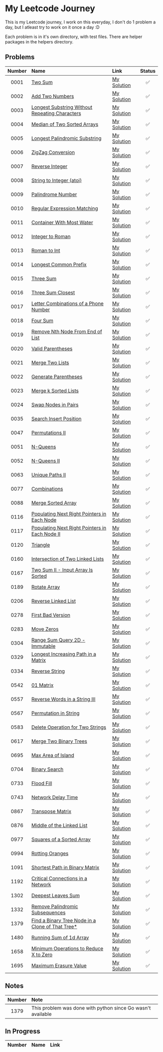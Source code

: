 # My Leetcode Journey
This is my Leetcode journey, I work on this everyday, I don't do 1 problem a day, but I atleast try to work on it once a day :D

Each problem is in it's own directory, with test files. There are helper packages in the helpers directory.

## Problems

| Number | Name | Link | Status |
| :---: | :--- | :--- | :---: |
| 0001 | [Two Sum](https://leetcode.com/problems/two-sum) | [My Solution](./problem0001) | ✅ |
| 0002 | [Add Two Numbers](https://leetcode.com/problems/add-two-numbers) | [My Solution](./problem0002) | ✅ |
| 0003 | [Longest Substring Without Repeating Characters](https://leetcode.com/problems/longest-substring-without-repeating-characters) | [My Solution](./problem0003) | ✅ |
| 0004 |[Median of Two Sorted Arrays](https://leetcode.com/problems/median-of-two-sorted-arrays) | [My Solution](./problem0004) | ✅ |
| 0005 | [Longest Palindromic Substring](https://leetcode.com/problems/longest-palindromic-substring) | [My Solution](./problem0005) | ✅ |
| 0006 | [ZigZag Conversion](https://leetcode.com/problems/zigzag-conversion) | [My Solution](./problem0006) | ✅ |
| 0007 | [Reverse Integer](https://leetcode.com/problems/reverse-integer) | [My Solution](./problem0007) | ✅ |
| 0008 | [String to Integer (atoi)](https://leetcode.com/problems/string-to-integer-atoi) | [My Solution](./problem0008) | ✅ |
| 0009 | [Palindrome Number](https://leetcode.com/problems/palindrome-number) | [My Solution](./problem0009) | ✅ |
| 0010 | [Regular Expression Matching](https://leetcode.com/problems/regular-expression-matching) | [My Solution](./problem0010) | ✅ |
| 0011 | [Container With Most Water](https://leetcode.com/problems/container-with-most-water) | [My Solution](./problem0011) | ✅ |
| 0012 | [Integer to Roman](https://leetcode.com/problems/integer-to-roman) | [My Solution](./problem0012) | ✅ |
| 0013 | [Roman to Int](https://leetcode.com/problems/roman-to-integer) | [My Solution](./problem0013) | ✅ |
| 0014 | [Longest Common Prefix](https://leetcode.com/problems/longest-common-prefix) | [My Solution](./problem0014) | ✅ |
| 0015 | [Three Sum](https://leetcode.com/problems/3sum) | [My Solution](./problem0015) | ✅ |
| 0016 | [Three Sum Closest](https://leetcode.com/problems/3sum-closest) | [My Solution](./problem0016) | ✅ |
| 0017 | [Letter Combinations of a Phone Number](https://leetcode.com/problems/letter-combinations-of-a-phone-number) | [My Solution](./problem0017) | ✅ |
| 0018 | [Four Sum](https://leetcode.com/problems/4sum) | [My Solution](./problem0018) | ✅ |
| 0019 | [Remove Nth Node From End of List](https://leetcode.com/problems/remove-nth-node-from-end-of-list) | [My Solution](./problem0019) | ✅ |
| 0020 | [Valid Parentheses](https://leetcode.com/problems/valid-parentheses) | [My Solution](./problem0020) | ✅ |
| 0021 | [Merge Two Lists](https://leetcode.com/problems/merge-two-sorted-lists) | [My Solution](./problem0021) | ✅ |
| 0022 | [Generate Parentheses](https://leetcode.com/problems/generate-parentheses) | [My Solution](./problem0022) | ✅ |
| 0023 | [Merge k Sorted Lists](https://leetcode.com/problems/merge-k-sorted-lists) | [My Solution](./problem0023) | ✅ |
| 0024 | [Swap Nodes in Pairs](https://leetcode.com/problems/swap-nodes-in-pairs) | [My Solution](./problem0024) | ✅ |
| 0035 | [Search Insert Position](https://leetcode.com/problems/search-insert-position) | [My Solution](./problem0035) | ✅ |
| 0047 | [Permutations II](https://leetcode.com/problems/permutations-ii) | [My Solution](./problem0047) | ✅ |
| 0051 | [N-Queens](https://leetcode.com/problems/n-queens) | [My Solution](./problem0051) | ✅ |
| 0052 | [N-Queens II](https://leetcode.com/problems/n-queens-ii) | [My Solution](./problem0052) | ✅ |
| 0063 | [Unique Paths II](https://leetcode.com/problems/unique-paths-ii) | [My Solution](./problem0063) | ✅ |
| 0077 | [Combinations](https://leetcode.com/problems/combinations) | [My Solution](./problem0077) | ✅ |
| 0088 | [Merge Sorted Array](https://leetcode.com/problems/merge-sorted-array) | [My Solution](./problem0088) | ✅ |
| 0116 | [Populating Next Right Pointers in Each Node](https://leetcode.com/problems/populating-next-right-pointers-in-each-node) | [My Solution](./problem0116) | ✅ |
| 0117 | [Populating Next Right Pointers in Each Node II](https://leetcode.com/problems/populating-next-right-pointers-in-each-node-ii) | [My Solution](./problem0117) | ✅ |
| 0120 | [Triangle](https://leetcode.com/problems/triangle) | [My Solution](./problem0120) | ✅ |
| 0160 | [Intersection of Two Linked Lists](https://leetcode.com/problems/intersection-of-two-linked-lists) | [My Solution](./problem0160) | ✅ |
| 0167 | [Two Sum II - Input Array Is Sorted](https://leetcode.com/problems/two-sum-ii-input-array-is-sorted) | [My Solution](./problem0167) | ✅ |
| 0189 | [Rotate Array](https://leetcode.com/problems/rotate-array) | [My Solution](./problem0189) | ✅ |
| 0206 | [Reverse Linked List](https://leetcode.com/problems/reverse-linked-list) | [My Solution](./problem0206) | ✅ |
| 0278 | [First Bad Version](https://leetcode.com/problems/first-bad-version) | [My Solution](./problem0278) | ✅ |
| 0283 | [Move Zeros](https://leetcode.com/problems/move-zeroes) | [My Solution](./problem0283) | ✅ |
| 0304 | [Range Sum Query 2D - Immutable](https://leetcode.com/problems/range-sum-query-2d-immutable) | [My Solution](./problem0304) | ✅ |
| 0329 | [Longest Increasing Path in a Matrix](https://leetcode.com/problems/longest-increasing-path-in-a-matrix) | [My Solution](./problem0329) | ✅ |
| 0334 | [Reverse String](https://leetcode.com/problems/reverse-string) | [My Solution](./problem0334) | ✅ |
| 0542 | [01 Matrix](https://leetcode.com/problems/01-matrix) | [My Solution](./problem0542) | ✅ |
| 0557 | [Reverse Words in a String III](https://leetcode.com/problems/reverse-words-in-a-string-iii) | [My Solution](./problem0557) | ✅ |
| 0567 | [Permutation in String](https://leetcode.com/problems/permutation-in-string) | [My Solution](./problem0567) | ✅ |
| 0583 | [Delete Operation for Two Strings](https://leetcode.com/problems/delete-operation-for-two-strings) | [My Solution](./problem0583) | ✅ |
| 0617 | [Merge Two Binary Trees](https://leetcode.com/problems/merge-two-binary-trees) | [My Solution](./problem00617) | ✅ |
| 0695 | [Max Area of Island](https://leetcode.com/problems/max-area-of-island) | [My Solution](./problem0695) | ✅ |
| 0704 | [Binary Search](https://leetcode.com/problems/binary-search) | [My Solution](./problem0704) | ✅ |
| 0733 | [Flood Fill](https://leetcode.com/problems/flood-fill) | [My Solution](./problem0733) | ✅ |
| 0743 | [Network Delay Time](https://leetcode.com/problems/network-delay-time) | [My Solution](./problem0743) | ✅ |
| 0867 | [Transpose Matrix](https://leetcode.com/problems/transpose-matrix) | [My Solution](./problem0867) | ✅ |
| 0876 | [Middle of the Linked List](https://leetcode.com/problems/middle-of-the-linked-list) | [My Solution](./problem0876) | ✅ |
| 0977 | [Squares of a Sorted Array](https://leetcode.com/problems/squares-of-a-sorted-array) | [My Solution](./problem0977) | ✅ |
| 0994 | [Rotting Oranges](https://leetcode.com/problems/rotting-oranges) | [My Solution](./problem0994) | ✅ |
| 1091 | [Shortest Path in Binary Matrix](https://leetcode.com/problems/shortest-path-in-binary-matrix) | [My Solution](./problem1091) | ✅ |
| 1192 | [Critical Connections in a Network](https://leetcode.com/problems/critical-connections-in-a-network/) | [My Solution](./problem1192) | ✅ |
| 1302 | [Deepest Leaves Sum](https://leetcode.com/problems/deepest-leaves-sum) | [My Solution](./problem1302) | ✅ |
| 1332 | [Remove Palindromic Subsequences](https://leetcode.com/problems/remove-palindromic-subsequences) | [My Solution](./problem1332) | ✅ |
| 1379 | [Find a Binary Tree Node in a Clone of That Tree*](https://leetcode.com/problems/find-a-corresponding-node-of-a-binary-tree-in-a-clone-of-that-tree) | [My Solution](./problem1379) | ✅ |
| 1480 | [Running Sum of 1d Array](https://leetcode.com/problems/running-sum-of-1d-array) | [My Solution](./problem1480) | ✅ |
| 1658 | [Minimum Operations to Reduce X to Zero](https://leetcode.com/problems/minimum-operations-to-reduce-x-to-zero) | [My Solution](./problem1658) | ✅ |
| 1695 | [Maximum Erasure Value](https://leetcode.com/problems/maximum-erasure-value) | [My Solution](./problem1695) | ✅ |

<!-- 🚧 -->
<!--| 0000 | [Name](Link) | [My Solution](./problem0000) | ✅ | -->
## Notes
| Number | Note |
| :----: | :--- |
| 1379 | This problem was done with python since Go wasn't available |


## In Progress
| Number | Name | Link |
| :---: | :--- | :--- |